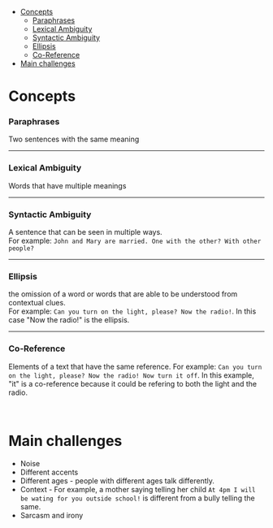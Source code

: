 

<!-- toc -->

- [Concepts](#concepts)
    + [Paraphrases](#paraphrases)
    + [Lexical Ambiguity](#lexical-ambiguity)
    + [Syntactic Ambiguity](#syntactic-ambiguity)
    + [Ellipsis](#ellipsis)
    + [Co-Reference](#co-reference)
- [Main challenges](#main-challenges)

<!-- tocstop -->

# Concepts

### Paraphrases

Two sentences with the same meaning

---

### Lexical Ambiguity

Words that have multiple meanings

---

### Syntactic Ambiguity

A sentence that can be seen in multiple ways. <br>
For example: `John and Mary are married. One with the other? With other people?`

---

### Ellipsis

the omission of a word or words that are able to be understood from contextual clues.<br>
For example: `Can you turn on the light, please? Now the radio!`. In this case "Now the radio!" is the ellipsis.

---

### Co-Reference

Elements of a text that have the same reference. For example: `Can you turn on the light, please? Now the radio! Now turn it off`. In this example, "it" is a co-reference because it could be refering to both the light and the radio.

<br>

# Main challenges

- Noise
- Different accents
- Different ages - people with different ages talk differently.
- Context - For example, a mother saying telling her child `At 4pm I will be wating for you outside school!` is different from a bully telling the same.
- Sarcasm and irony
